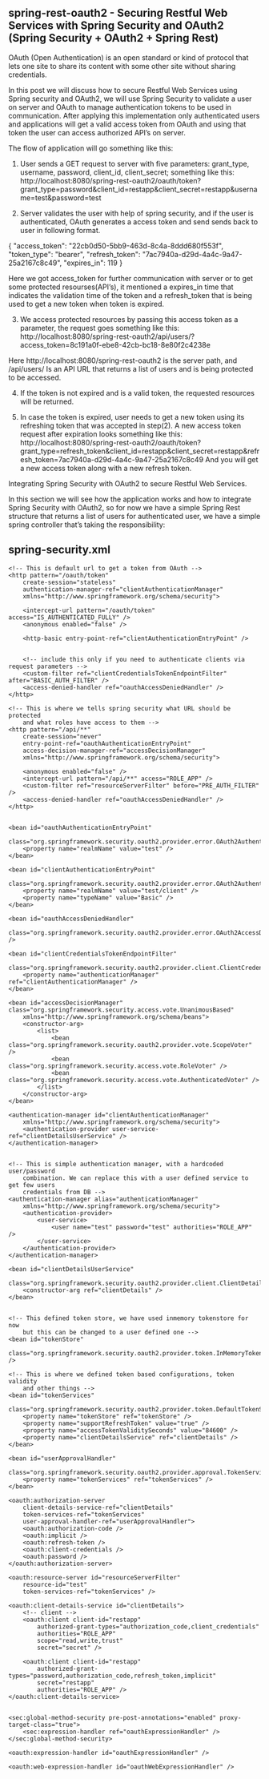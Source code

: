 spring-rest-oauth2 - Securing Restful Web Services with Spring Security and OAuth2 (Spring Security + OAuth2 + Spring Rest)
--------------------
OAuth (Open Authentication) is an open standard or kind of protocol that lets one site to share its content with some other site without sharing credentials.

In this post we will discuss how to secure Restful Web Services using Spring security and OAuth2, we will use Spring Security to validate a user on server and OAuth to manage authentication tokens to be used in communication. After applying this implementation only authenticated users and applications will get a valid access token from OAuth and using that token the user can access authorized API’s on server.


The flow of application will go something like this:

1) User sends a GET request to server with five parameters: grant_type, username, password, client_id, client_secret; something like this: 
http://localhost:8080/spring-rest-oauth2/oauth/token?grant_type=password&client_id=restapp&client_secret=restapp&username=test&password=test


2) Server validates the user with help of spring security, and if the user is authenticated, OAuth generates a access token and send sends back to user in following format.

{
"access_token": "22cb0d50-5bb9-463d-8c4a-8ddd680f553f",
"token_type": "bearer",
"refresh_token": "7ac7940a-d29d-4a4c-9a47-25a2167c8c49",
"expires_in": 119
}

Here we got access_token for further communication with server or to get some protected resourses(API’s), it mentioned a expires_in time that indicates the validation time of the token and a refresh_token that is being used to get a new token when token is expired.


3) We access protected resources by passing this access token as a parameter, the request goes something like this:
http://localhost:8080/spring-rest-oauth2/api/users/?access_token=8c191a0f-ebe8-42cb-bc18-8e80f2c4238e 

Here http://localhost:8080/spring-rest-oauth2 is the server path, and /api/users/ Is an API URL that returns a list of users and is being protected to be accessed.


4) If the token is not expired and is a valid token, the requested resources will be returned.

5) In case the token is expired, user needs to get a new token using its refreshing token that was accepted in step(2). A new access token request after expiration looks something like this:
http://localhost:8080/spring-rest-oauth2/oauth/token?grant_type=refresh_token&client_id=restapp&client_secret=restapp&refresh_token=7ac7940a-d29d-4a4c-9a47-25a2167c8c49 
And you will get a new access token along with a new refresh token. 


Integrating Spring Security with OAuth2 to secure Restful Web Services.

In this section we will see how the application works and how to integrate Spring Security with OAuth2, so for now we have a simple Spring Rest structure that returns a list of users for authenticated user, we have a simple spring controller that’s taking the responsibility: 


spring-security.xml
---------------------
<?xml version="1.0" encoding="UTF-8" ?>
<beans xmlns="http://www.springframework.org/schema/beans"
	xmlns:xsi="http://www.w3.org/2001/XMLSchema-instance" 
	xmlns:oauth="http://www.springframework.org/schema/security/oauth2"
	xmlns:context="http://www.springframework.org/schema/context"
	xmlns:sec="http://www.springframework.org/schema/security" 
	xmlns:mvc="http://www.springframework.org/schema/mvc"
	xsi:schemaLocation="http://www.springframework.org/schema/security/oauth2 
	http://www.springframework.org/schema/security/spring-security-oauth2.xsd
	http://www.springframework.org/schema/mvc http://www.springframework.org/schema/mvc/spring-mvc.xsd
	http://www.springframework.org/schema/security http://www.springframework.org/schema/security/spring-security.xsd 
	http://www.springframework.org/schema/beans http://www.springframework.org/schema/beans/spring-beans.xsd
	http://www.springframework.org/schema/context http://www.springframework.org/schema/context/spring-context.xsd ">


	<!-- This is default url to get a token from OAuth -->
	<http pattern="/oauth/token" 
		create-session="stateless"
		authentication-manager-ref="clientAuthenticationManager"
		xmlns="http://www.springframework.org/schema/security">
		
		<intercept-url pattern="/oauth/token" access="IS_AUTHENTICATED_FULLY" />
		<anonymous enabled="false" />
		
		<http-basic entry-point-ref="clientAuthenticationEntryPoint" />
		
		
		<!-- include this only if you need to authenticate clients via request parameters -->
		<custom-filter ref="clientCredentialsTokenEndpointFilter" after="BASIC_AUTH_FILTER" />
		<access-denied-handler ref="oauthAccessDeniedHandler" />
	</http>

	<!-- This is where we tells spring security what URL should be protected 
		and what roles have access to them -->
	<http pattern="/api/**" 
	    create-session="never"
		entry-point-ref="oauthAuthenticationEntryPoint"
		access-decision-manager-ref="accessDecisionManager"
		xmlns="http://www.springframework.org/schema/security">
		
		<anonymous enabled="false" />
		<intercept-url pattern="/api/**" access="ROLE_APP" />
		<custom-filter ref="resourceServerFilter" before="PRE_AUTH_FILTER" />
		<access-denied-handler ref="oauthAccessDeniedHandler" />
	</http>


	<bean id="oauthAuthenticationEntryPoint"
		class="org.springframework.security.oauth2.provider.error.OAuth2AuthenticationEntryPoint">
		<property name="realmName" value="test" />
	</bean>

	<bean id="clientAuthenticationEntryPoint"
		class="org.springframework.security.oauth2.provider.error.OAuth2AuthenticationEntryPoint">
		<property name="realmName" value="test/client" />
		<property name="typeName" value="Basic" />
	</bean>

	<bean id="oauthAccessDeniedHandler"
		class="org.springframework.security.oauth2.provider.error.OAuth2AccessDeniedHandler" />

	<bean id="clientCredentialsTokenEndpointFilter"
		class="org.springframework.security.oauth2.provider.client.ClientCredentialsTokenEndpointFilter">
		<property name="authenticationManager" ref="clientAuthenticationManager" />
	</bean>

	<bean id="accessDecisionManager" class="org.springframework.security.access.vote.UnanimousBased"
		xmlns="http://www.springframework.org/schema/beans">
		<constructor-arg>
			<list>
				<bean class="org.springframework.security.oauth2.provider.vote.ScopeVoter" />
				<bean class="org.springframework.security.access.vote.RoleVoter" />
				<bean class="org.springframework.security.access.vote.AuthenticatedVoter" />
			</list>
		</constructor-arg>
	</bean>

	<authentication-manager id="clientAuthenticationManager"
		xmlns="http://www.springframework.org/schema/security">
		<authentication-provider user-service-ref="clientDetailsUserService" />
	</authentication-manager>


	<!-- This is simple authentication manager, with a hardcoded user/password 
		combination. We can replace this with a user defined service to get few users 
		credentials from DB -->
	<authentication-manager alias="authenticationManager"
		xmlns="http://www.springframework.org/schema/security">
		<authentication-provider>
			<user-service>
				<user name="test" password="test" authorities="ROLE_APP" />
			</user-service>
		</authentication-provider>
	</authentication-manager>

	<bean id="clientDetailsUserService"
		class="org.springframework.security.oauth2.provider.client.ClientDetailsUserDetailsService">
		<constructor-arg ref="clientDetails" />
	</bean>


	<!-- This defined token store, we have used inmemory tokenstore for now 
		but this can be changed to a user defined one -->
	<bean id="tokenStore"
		class="org.springframework.security.oauth2.provider.token.InMemoryTokenStore" />

	<!-- This is where we defined token based configurations, token validity 
		and other things -->
	<bean id="tokenServices"
		class="org.springframework.security.oauth2.provider.token.DefaultTokenServices">
		<property name="tokenStore" ref="tokenStore" />
		<property name="supportRefreshToken" value="true" />
		<property name="accessTokenValiditySeconds" value="84600" />
		<property name="clientDetailsService" ref="clientDetails" />
	</bean>

	<bean id="userApprovalHandler"
		class="org.springframework.security.oauth2.provider.approval.TokenServicesUserApprovalHandler">
		<property name="tokenServices" ref="tokenServices" />
	</bean>

	<oauth:authorization-server
		client-details-service-ref="clientDetails" 
		token-services-ref="tokenServices"
		user-approval-handler-ref="userApprovalHandler">
		<oauth:authorization-code />
		<oauth:implicit />
		<oauth:refresh-token />
		<oauth:client-credentials />
		<oauth:password />
	</oauth:authorization-server>

	<oauth:resource-server id="resourceServerFilter"
		resource-id="test" 
		token-services-ref="tokenServices" />

	<oauth:client-details-service id="clientDetails">
		<!-- client -->
		<oauth:client client-id="restapp"
			authorized-grant-types="authorization_code,client_credentials"
			authorities="ROLE_APP" 
			scope="read,write,trust" 
			secret="secret" />

		<oauth:client client-id="restapp"
			authorized-grant-types="password,authorization_code,refresh_token,implicit"
			secret="restapp" 
			authorities="ROLE_APP" />
	</oauth:client-details-service>
	

	<sec:global-method-security pre-post-annotations="enabled" proxy-target-class="true">
		<sec:expression-handler ref="oauthExpressionHandler" />
	</sec:global-method-security>

	<oauth:expression-handler id="oauthExpressionHandler" />
	
	<oauth:web-expression-handler id="oauthWebExpressionHandler" />
</beans>




